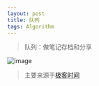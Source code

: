 ```yaml
---
layout: post
title: 队列
tags: Algorithm
---
```

> 队列：做笔记存档和分享

![image](http://upyun.midnight2104.com/blog/20190224/queue.png)

> 主要来源于[极客时间](https://time.geekbang.org/)
